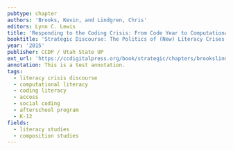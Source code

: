 ```yaml
---
pubtype: chapter
authors: 'Brooks, Kevin, and Lindgren, Chris'
editors: Lynn C. Lewis
title: 'Responding to the Coding Crisis: From Code Year to Computational Literacy'
booktitle: 'Strategic Discourse: The Politics of (New) Literacy Crises'
year: '2015'
publisher: CCDP / Utah State UP
ext_url: 'https://ccdigitalpress.org/book/strategic/chapters/brookslindgren/index.html'
annotation: This is a test annotation.
tags:
  - literacy crisis discourse
  - computational literacy
  - coding literacy
  - access
  - social coding
  - afterschool program
  - K-12
fields:
  - literacy studies
  - composition studies
---
```

